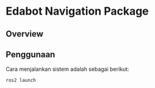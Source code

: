 # Edabot Navigation Package

## Overview


## Penggunaan
Cara menjalankan sistem adalah sebagai berikut:
```bash
ros2 launch
```
